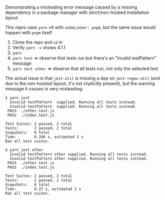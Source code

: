 Demonstrating a misleading error message caused by a missing dependency in a package manager with strict/non-hoisted installation layout.

This repro uses `yarn` v4 with `nodeLinker: pnpm`, but the same issue would happen with `pnpm` itself.

1. Clone the repo and `cd` in
2. Verify `yarn -v` shows 4.1.1
3. `yarn`
4. `yarn test` => observe that tests run but there's an "Invalid testPattern" message
5. `yarn test other` => observe that all tests run, not only the selected test

The actual issue is that `jest-util` is missing a dep on `jest-regex-util` (and due to the non-hoisted layout, it's not implicitly present), but the warning message it causes is very misleading:

```
$ yarn jest
  Invalid testPattern  supplied. Running all tests instead.
  Invalid testPattern  supplied. Running all tests instead.
 PASS  ./other.test.js
 PASS  ./index.test.js

Test Suites: 2 passed, 2 total
Tests:       2 passed, 2 total
Snapshots:   0 total
Time:        0.346 s, estimated 1 s
Ran all test suites.

$ yarn jest other
  Invalid testPattern other supplied. Running all tests instead.
  Invalid testPattern other supplied. Running all tests instead.
 PASS  ./other.test.js
 PASS  ./index.test.js

Test Suites: 2 passed, 2 total
Tests:       2 passed, 2 total
Snapshots:   0 total
Time:        0.27 s, estimated 1 s
Ran all test suites.
```
